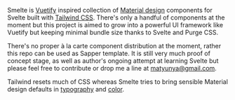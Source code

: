 <p>
  Smelte is <a href="https://vuetifyjs.com">Vuetify</a> inspired collection
  of <a href="https://material.io/">Material design</a> components for Svelte
  built with <a href="https://tailwindcss.com">Tailwind CSS</a>.
  There's only a handful of components at the moment but this project is aimed to grow into
  a powerful UI framework like Vuetify but keeping minimal bundle size thanks to Svelte and Purge CSS.
</p>

<p>
  There's no proper à la carte component distribution at the moment, rather
  this repo can be used as Sapper template.
  It is still very much proof of concept stage, as well as author's ongoing attempt at learning Svelte
  but please feel free to contribute or drop me a line at <a href="mailto:matyunya@gmail.com">matyunya@gmail.com</a>.
</p>

<p>
  Tailwind resets much of CSS whereas Smelte tries to bring sensible Material design defaults
  in <a href="https://smelte.matyunya.now.sh/typography">typography</a> and <a href="https://smelte.matyunya.now.sh/colors">color</a>.
</p>